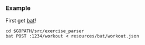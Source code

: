 ### Example

First get [bat](https://github.com/astaxie/bat)!

```
cd $GOPATH/src/exercise_parser
bat POST :1234/workout < resources/bat/workout.json
```